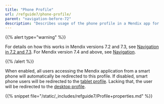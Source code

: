 ```yaml
---
title: "Phone Profile"
url: /refguide7/phone-profile/
parent: "navigation-before-72"
description: "Describes usage of the phone profile in a Mendix app for Mendix versions 7.0 and 7.1."
---
```


{{% alert type="warning" %}}

For details on how this works in Mendix versions 7.2 and 7.3, see [Navigation in 7.2 and 7.3](/refguide7/navigation-in-72-and-73/). For Mendix version 7.4 and above, see [Navigation](/refguide7/navigation/).

{{% /alert %}}

When enabled, all users accessing the Mendix application from a smart phone will automatically be redirected to this profile. If disabled, smart phone users will be redirected to the [tablet profile](/refguide7/tablet-profile/). Lacking that, the user will be redirected to the [desktop profile](/refguide7/desktop-profile/).

{{% snippet file="/static/_includes/refguide7/Profile+properties.md" %}}

